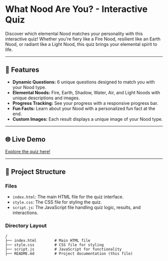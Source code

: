 # What Nood Are You? - Interactive Quiz

Discover which elemental Nood matches your personality with this interactive quiz! Whether you're fiery like a Fire Nood, resilient like an Earth Nood, or radiant like a Light Nood, this quiz brings your elemental spirit to life.

---

## 🚀 Features
- **Dynamic Questions:** 6 unique questions designed to match you with your Nood type.
- **Elemental Noods:** Fire, Earth, Shadow, Water, Air, and Light Noods with unique descriptions and images.
- **Progress Tracking:** See your progress with a responsive progress bar.
- **Fun Facts:** Learn about your Nood with a personalized fun fact at the end.
- **Custom Images:** Each result displays a unique image of your Nood type.

---

## 🌐 Live Demo
[Explore the quiz here!](https://ssnfts24.github.io/What-nood-are-you/)

---

## 📂 Project Structure

### Files
- `index.html`: The main HTML file for the quiz interface.
- `style.css`: The CSS file for styling the quiz.
- `script.js`: The JavaScript file handling quiz logic, results, and interactions.

### Directory Layout
```plaintext
/
├── index.html        # Main HTML file
├── style.css         # CSS file for styling
├── script.js         # JavaScript for functionality
├── README.md         # Project documentation (this file)
